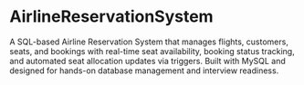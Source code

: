 # AirlineReservationSystem
A SQL-based Airline Reservation System that manages flights, customers, seats, and bookings with real-time seat availability, booking status tracking, and automated seat allocation updates via triggers. Built with MySQL and designed for hands-on database management and interview readiness.
